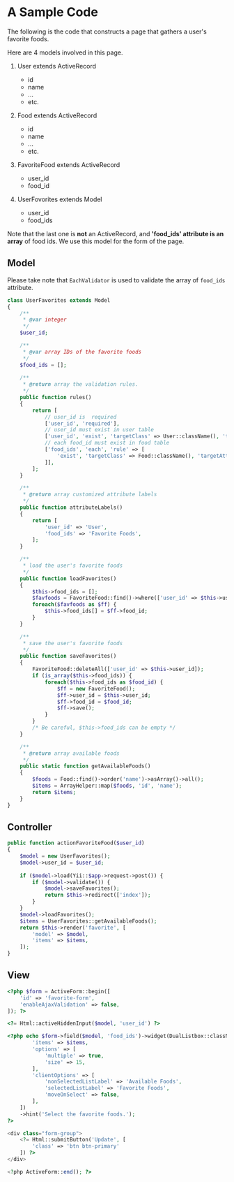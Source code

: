 A Sample Code
=============

The following is the code that constructs a page that gathers a user's favorite foods.

Here are 4 models involved in this page.

1. User extends ActiveRecord

   - id
   - name
   - ...
   - etc.
   
2. Food extends ActiveRecord

   - id
   - name
   - ...
   - etc.

3. FavoriteFood extends ActiveRecord

   - user_id
   - food_id

4. UserFovorites extends Model

   - user_id
   - food_ids

Note that the last one is **not** an ActiveRecord, and **'food_ids' attribute is an array** of food ids. We use this model for the form of the page.

Model
-----

Please take note that `EachValidator` is used to validate the array of `food_ids` attribute.

```php
class UserFavorites extends Model
{
    /**
     * @var integer
     */
    $user_id;

    /**
     * @var array IDs of the favorite foods
     */
    $food_ids = [];
    
    /**
     * @return array the validation rules.
     */
    public function rules()
    {
        return [
            // user_id is  required
            ['user_id', 'required'],
            // user_id must exist in user table
            ['user_id', 'exist', 'targetClass' => User::className(), 'targetAttribute' => 'id'],
            // each food_id must exist in food table
            ['food_ids', 'each', 'rule' => [
                'exist', 'targetClass' => Food::className(), 'targetAttribute' => 'id'
            ]],
        ];
    }

    /**
     * @return array customized attribute labels
     */
    public function attributeLabels()
    {
        return [
            'user_id' => 'User',
            'food_ids' => 'Favorite Foods',
        ];
    }

    /**
     * load the user's favorite foods
     */
    public function loadFavorites()
    {
        $this->food_ids = [];
        $favfoods = FavoriteFood::find()->where(['user_id' => $this->user_id])->all();
        foreach($favfoods as $ff) {
            $this->food_ids[] = $ff->food_id;
        }
    }

    /**
     * save the user's favorite foods
     */
    public function saveFavorites()
    {
        FavoriteFood::deleteAll(['user_id' => $this->user_id]);
        if (is_array($this->food_ids)) {
            foreach($this->food_ids as $food_id) {
                $ff = new FavoriteFood();
                $ff->user_id = $this->user_id;
                $ff->food_id = $food_id;
                $ff->save();
            }
        }
        /* Be careful, $this->food_ids can be empty */
    }

    /**
     * @return array available foods
     */
    public static function getAvailableFoods()
    {
        $foods = Food::find()->order('name')->asArray()->all();
        $items = ArrayHelper::map($foods, 'id', 'name');
        return $items;
    }
}
```

Controller
----------

```php
public function actionFavoriteFood($user_id)
{
    $model = new UserFavorites();
    $model->user_id = $user_id;
    
    if ($model->load(Yii::$app->request->post()) {
        if ($model->validate()) {
            $model->saveFavorites();
            return $this->redirect(['index']);
        }
    }
    $model->loadFavorites();
    $items = UserFavorites::getAvailableFoods();
    return $this->render('favorite', [
        'model' => $model,
        'items' => $items,
    ]);
}
```

View
----

```php
<?php $form = ActiveForm::begin([
    'id' => 'favorite-form',
    'enableAjaxValidation' => false,
]); ?>

<?= Html::activeHiddenInput($model, 'user_id') ?>

<?php echo $form->field($model, 'food_ids')->widget(DualListbox::className(),[
        'items' => $items,
        'options' => [
            'multiple' => true,
            'size' => 15,
        ],
        'clientOptions' => [
            'nonSelectedListLabel' => 'Available Foods',
            'selectedListLabel' => 'Favorite Foods',
            'moveOnSelect' => false,
        ],
    ])
    ->hint('Select the favorite foods.');
?>

<div class="form-group">
    <?= Html::submitButton('Update', [
        'class' => 'btn btn-primary'
    ]) ?>
</div>

<?php ActiveForm::end(); ?>
```
